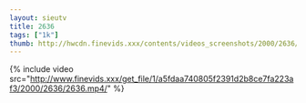 ```yaml
--- 
layout: sieutv
title: 2636
tags: ["1k"]
thumb: http://hwcdn.finevids.xxx/contents/videos_screenshots/2000/2636/preview.mp4.jpg
---
```

{% include video src="http://www.finevids.xxx/get_file/1/a5fdaa740805f2391d2b8ce7fa223af3/2000/2636/2636.mp4/" %} 
